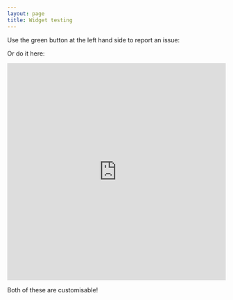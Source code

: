 ```yaml
---
layout: page
title: Widget testing
---
```


Use the green button at the left hand side to report an issue:

<script type="text/javascript" src="http://assets.freshdesk.com/widget/freshwidget.js"></script>
<script type="text/javascript">
	FreshWidget.init("", {"queryString": "", "url": "https://lpnz.freshdesk.com"} );
</script>

Or do it here:

<script type="text/javascript" src="http://assets.freshdesk.com/widget/freshwidget.js"></script>
<style type="text/css" media="screen, projection">
	@import url(http://assets.freshdesk.com/widget/freshwidget.css);
</style>
<iframe title="Feedback Form" class="freshwidget-embedded-form" id="freshwidget-embedded-form" src="https://lpnz.freshdesk.com/widgets/feedback_widget/new?&widgetType=embedded&screenshot=No&captcha=yes" scrolling="no" height="500px" width="100%" frameborder="0" >
</iframe>

Both of these are customisable!
